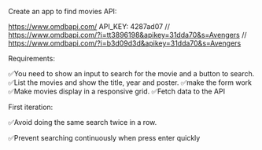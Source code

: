 Create an app to find movies
API:

https://www.omdbapi.com/
API_KEY: 4287ad07
// https://www.omdbapi.com/?i=tt3896198&apikey=31dda70&s=Avengers
// https://www.omdbapi.com/?i=b3d09d3d&apikey=31dda70&s=Avengers

Requirements:

✅You need to show an input to search for the movie and a button to search.
✅List the movies and show the title, year and poster.
✅make the form work
✅Make movies display in a responsive grid.
✅Fetch data to the API

First iteration: 

✅Avoid doing the same search twice in a row.

✅Prevent searching continuously when press enter quickly